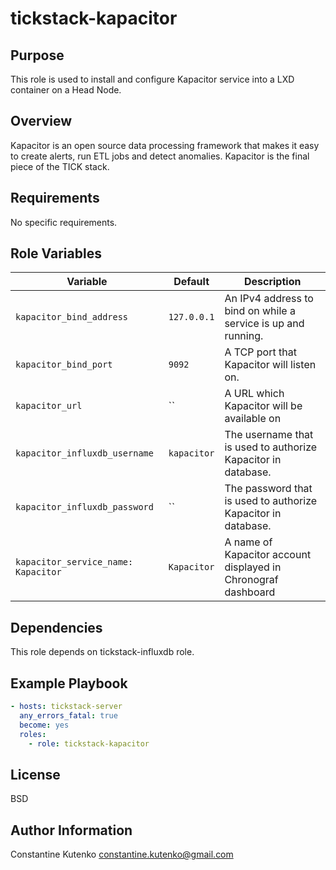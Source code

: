 # tickstack-kapacitor

## Purpose

This role is used to install and configure Kapacitor service into a LXD container on a Head Node.

## Overview

Kapacitor is an open source data processing framework that makes it easy to create alerts, run ETL jobs and detect anomalies. Kapacitor is the final piece of the TICK stack.

## Requirements

No specific requirements.

## Role Variables

| Variable | Default | Description |
|----------|---------|-------------|
|`kapacitor_bind_address`|`127.0.0.1`| An IPv4 address to bind on while a service is up and running. |
|`kapacitor_bind_port`|`9092`| A TCP port that Kapacitor will listen on. |
|`kapacitor_url`|``| A URL which Kapacitor will be available on |
|`kapacitor_influxdb_username`|`kapacitor`| The username that is used to authorize Kapacitor in database. |
|`kapacitor_influxdb_password`|``| The password that is used to authorize Kapacitor in database. |
|`kapacitor_service_name: Kapacitor`|`Kapacitor`| A name of Kapacitor account displayed in Chronograf dashboard |

## Dependencies

This role depends on tickstack-influxdb role.

## Example Playbook

````yaml
- hosts: tickstack-server
  any_errors_fatal: true
  become: yes
  roles:
    - role: tickstack-kapacitor
````

## License

BSD

## Author Information

Constantine Kutenko <constantine.kutenko@gmail.com>
